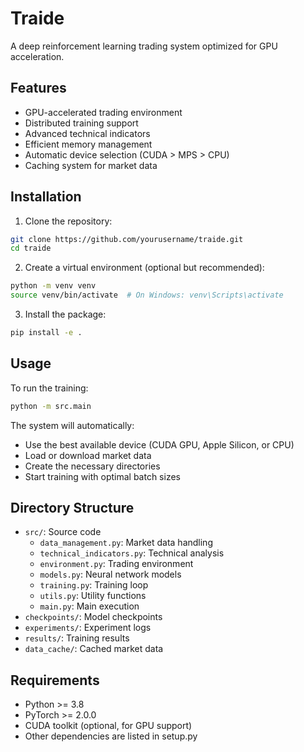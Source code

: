 # Traide

A deep reinforcement learning trading system optimized for GPU acceleration.

## Features

- GPU-accelerated trading environment
- Distributed training support
- Advanced technical indicators
- Efficient memory management
- Automatic device selection (CUDA > MPS > CPU)
- Caching system for market data

## Installation

1. Clone the repository:
```bash
git clone https://github.com/yourusername/traide.git
cd traide
```

2. Create a virtual environment (optional but recommended):
```bash
python -m venv venv
source venv/bin/activate  # On Windows: venv\Scripts\activate
```

3. Install the package:
```bash
pip install -e .
```

## Usage

To run the training:

```bash
python -m src.main
```

The system will automatically:
- Use the best available device (CUDA GPU, Apple Silicon, or CPU)
- Load or download market data
- Create the necessary directories
- Start training with optimal batch sizes

## Directory Structure

- `src/`: Source code
  - `data_management.py`: Market data handling
  - `technical_indicators.py`: Technical analysis
  - `environment.py`: Trading environment
  - `models.py`: Neural network models
  - `training.py`: Training loop
  - `utils.py`: Utility functions
  - `main.py`: Main execution
- `checkpoints/`: Model checkpoints
- `experiments/`: Experiment logs
- `results/`: Training results
- `data_cache/`: Cached market data

## Requirements

- Python >= 3.8
- PyTorch >= 2.0.0
- CUDA toolkit (optional, for GPU support)
- Other dependencies are listed in setup.py
